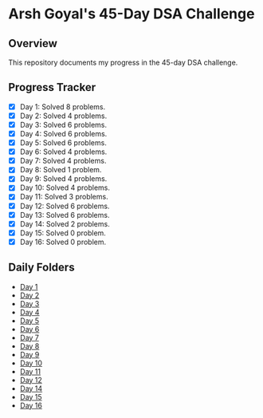 # Arsh Goyal's 45-Day DSA Challenge

## Overview
This repository documents my progress in the 45-day DSA challenge.

## Progress Tracker
- [x] Day 1: Solved 8 problems.
- [x] Day 2: Solved 4 problems.
- [x] Day 3: Solved 6 problems.
- [x] Day 4: Solved 6 problems.
- [x] Day 5: Solved 6 problems.
- [x] Day 6: Solved 4 problems.
- [x] Day 7: Solved 4 problems.
- [x] Day 8: Solved 1 problem.
- [x] Day 9: Solved 4 problems.
- [x] Day 10: Solved 4 problems.
- [x] Day 11: Solved 3 problems.
- [x] Day 12: Solved 6 problems.
- [x] Day 13: Solved 6 problems.
- [x] Day 14: Solved 2 problems.
- [x] Day 15: Solved 0 problem.
- [x] Day 16: Solved 0 problem.
## Daily Folders
- [Day 1](./Day01)
- [Day 2](./Day02)
- [Day 3](./Day03)
- [Day 4](./Day04)
- [Day 5](./Day05)
- [Day 6](./Day06)
- [Day 7](./Day07)
- [Day 8](./Day08)
- [Day 9](./Day09)
- [Day 10](./Day10)
- [Day 11](./Day11)
- [Day 12](./Day12)
- [Day 14](./Day14)
- [Day 15](./Day15)
- [Day 16](./Day16)
